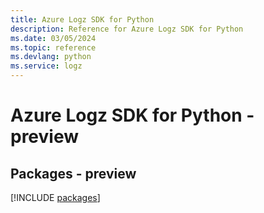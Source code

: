 ```yaml
---
title: Azure Logz SDK for Python
description: Reference for Azure Logz SDK for Python
ms.date: 03/05/2024
ms.topic: reference
ms.devlang: python
ms.service: logz
---
```

# Azure Logz SDK for Python - preview
## Packages - preview
[!INCLUDE [packages](logz-index.md)]